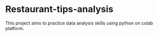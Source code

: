 # Restaurant-tips-analysis
This project aims to practice data analysis skills using python on colab platform.
